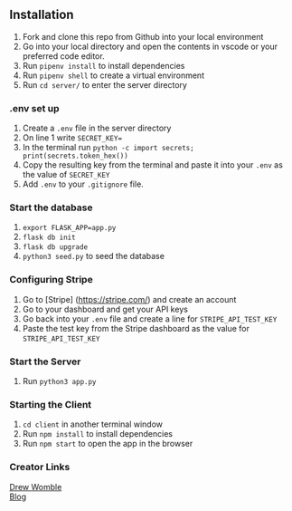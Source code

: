 ## Installation
1. Fork and clone this repo from Github into your local environment
2. Go into your local directory and open the contents in vscode or your preferred code editor.
3. Run `pipenv install` to install dependencies
4. Run `pipenv shell` to create a virtual environment
5. Run `cd server/` to enter the server directory

### .env set up
1. Create a `.env` file in the server directory
2. On line 1 write `SECRET_KEY=`
3. In the terminal run `python -c import secrets; print(secrets.token_hex())` 
4. Copy the resulting key from the terminal and paste it into your `.env` as the value of `SECRET_KEY`
5. Add `.env` to your `.gitignore` file.

### Start the database
1. `export FLASK_APP=app.py`
2. `flask db init`
3. `flask db upgrade`
4. `python3 seed.py` to seed the database

### Configuring Stripe
1. Go to [Stripe] (https://stripe.com/) and create an account
2. Go to your dashboard and get your API keys
3. Go back into your `.env` file and create a line for `STRIPE_API_TEST_KEY`
4. Paste the test key from the Stripe dashboard as the value for `STRIPE_API_TEST_KEY` 

### Start the Server
1. Run `python3 app.py`

### Starting the Client
1. `cd client` in another terminal window
2. Run `npm install` to install dependencies
3. Run `npm start` to open the app in the browser

### Creator Links
[Drew Womble](https://github.com/drwomble) <br>
[Blog](https://dev.to/drew_womble)